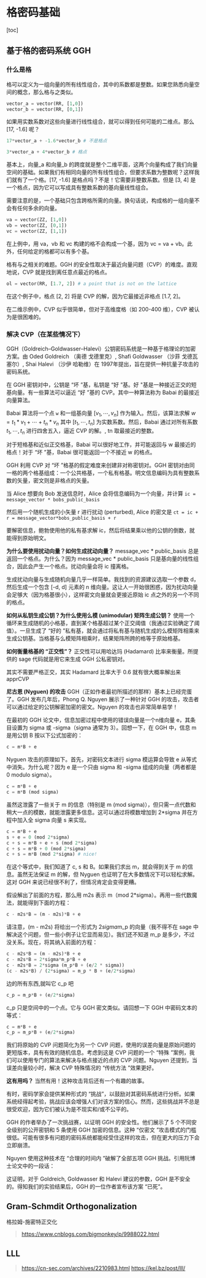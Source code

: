# 格密码基础


[toc]

## 基于格的密码系统 GGH

### 什么是格

格可以定义为一组向量的所有线性组合，其中的系数都是整数。如果您熟悉向量空间的概念，那么格与之类似。

```python
vector_a = vector(RR, [1,0])
vector_b = vector(RR, [0,1])
```

如果用实数系数对这些向量进行线性组合，就可以得到任何可能的二维点。那么 [17, -1.6] 呢？

```python
17*vector_a + -1.6*vector_b # 不是格点

3*vector_a + 4*vector_b # 格点
```
基本上，向量_a 和向量_b 的跨度就是整个二维平面，这两个向量构成了我们向量空间的基础。如果我们有相同向量的所有线性组合，但要求系数为整数呢？这样我们就有了一个格。[17, -1.6] 是格点吗？不是！它需要非整数系数。但是 [3, 4] 是一个格点，因为它可以写成具有整数系数的基向量线性组合。

需要注意的是，一个基础只包含跨格所需的向量。换句话说，构成格的一组向量不会有任何多余的向量。

```python
va = vector(ZZ, [1,0])
vb = vector(ZZ, [0,1])
vc = vector(ZZ, [1,1])
```

在上例中，用 va，vb 和 vc 构建的格不会构成一个基，因为 vc = va + vb。此外，任何给定的格都可以有多个基。

格有与之相关的难题。GGH 的安全性取决于最近向量问题（CVP）的难度。直观地说，CVP 就是找到离任意点最近的格点。

```python
ol = vector(RR, [1.7, 2]) # a point that is not on the lattice
```

在这个例子中，格点 [2, 2] 将是 CVP 的解，因为它最接近非格点 [1.7, 2]。

在二维示例中，CVP 似乎很简单，但对于高维度格（如 200-400 维），CVP 被认为是很困难的。


### 解决 CVP（在某些情况下）
GGH（Goldreich–Goldwasser–Halevi）公钥密码系统是一种基于格理论的加密方案。由 Oded Goldreich （奥德 戈德里克）, Shafi Goldwasser （沙菲 戈德瓦塞尔）, Shai Halevi （沙伊 哈勒维）在 1997年提出，旨在提供一种抗量子攻击的密码系统。



在 GGH 密钥对中，公钥是 “坏 ”基，私钥是 “好 ”基。好 "基是一种接近正交的短基向量。有一些算法可以逼近 “好 ”基的 CVP。其中一种算法称为 Babai 的最接近向量算法。

Babai 算法将一个点 `w` 和一组基向量 $[v_1,\cdots , v_n]$ 作为输入。然后，该算法求解 $w = t_1*v_1 + \cdots + t_n*v_n$ 其中 $[t_1,\cdots, t_n]$ 为实数系数。然后，Babai 通过对所有系数 $t_1,\cdots, t_n$ 进行四舍五入，逼近 CVP 的解。, tn 取最接近的整数。

对于短格基和近似正交格基，Babai 可以很好地工作，并可能返回与 w 最接近的格点！对于 “坏 ”基，Babai 很可能返回一个不接近 w 的格点。

GGH 利用 CVP 对 “坏 ”格基的假定难度来创建非对称密钥对。GGH 密钥对由同一格的两个格基组成：一个公共格基，一个私有格基。明文信息编码为具有整数系数的矢量，密文则是非格点的矢量。

当 Alice 想要向 Bob 发送信息时，Alice 会将信息编码为一个向量，并计算 
`ic = message_vector * bobs_public_basis`

然后用一个随机生成的小矢量 r 进行扰动 (perturbed), Alice 的密文是 
`ct = ic + r = message_vector*bobs_public_basis + r`

要解密信息，鲍勃使用他的私有基求解 ic，然后将结果乘以他的公钥的倒数，就能得到原始明文。

__为什么要使用扰动向量？如何生成扰动向量？__
message_vec * public_basis 总是返回一个格点。为什么？因为 message_vec * public_basis 只是基向量的线性组合，因此会产生一个格点。扰动向量会将 ic 撞离格。

生成扰动向量与生成随机向量几乎一样简单。我找到的资源建议选取一个参数 d，然后生成一个包含 [-d, d] 元素的 n 维向量。这让人一开始很困惑，因为扰动向量会足够大（因为格基很小），这样密文向量就会更接近原始 ic 点之外的另一个不同的格点。

__如何从私钥生成公钥？为什么使用么模 (unimodular) 矩阵生成公钥？__
使用一个循环来生成随机的小格基，直到某个格基超过某个正交阈值（我通过实验确定了阈值）。一旦生成了 “好的 ”私有基，就会通过将私有基与随机生成的么模矩阵相乘来生成公钥基。当格基与么模矩阵相乘时，结果矩阵所跨的格等于原始格基。


__如何衡量格基的 “正交性”？__
正交性可以用哈达玛 (Hadamard) 比率来衡量。所提供的 sage 代码就是用它来生成 GGH 公私密钥对。

其实不需要严格正交，其实 Hadamard 比率大于 0.6 就有很大概率解出来 apprCVP

__尼古恩 (Nyguen) 的攻击__
GGH（正如作者最初所描述的那样）基本上已经完蛋了。GGH 发布几年后，Phong Q. Nguyen 展示了一种针对 GGH 的攻击，攻击者可以通过给定的公钥解密加密的密文。Nguyen 的攻击也非常简单易学！

在最初的 GGH 论文中，信息加密过程中使用的错误向量是一个n维向量 e，其条目设置为 sigma 或 -sigma（sigma 通常为 3）。回想一下，在 GGH 中，信息 m 是用公钥 B 按以下公式加密的：
```python
c = m*B + e
```

Nyguen 攻击的原理如下。首先，对密码文本进行 sigma 模运算会导致 e 从等式中消失。为什么呢？因为 e 是一个只由 sigma 和 -sigma 组成的向量（两者都是 0 modulo sigma）。
```python
c = m*B + e
c = m*B (mod sigma)
```
虽然这泄露了一些关于 m 的信息（特别是 m (mod sigma)），但只需一点代数和稍大一点的模数，就能泄露更多信息。这可以通过将模数增加到 2*sigma 并在方程中加入全 sigma 向量 s 来实现。

```python
c = m*B + e
s + e = 0 (mod 2*sigma)
c + s = m*B + e + s (mod 2*sigma)
c + s = m*B + 0 (mod 2*sigma)
c + s = m*B (mod 2*sigma) # nice!
```
在这个等式中，我们知道了 c, s 和 B。如果我们求出 m，就会得到关于 m 的信息。虽然无法保证 m 的解，但 Nyguen 也证明了在大多数情况下可以轻松求解。这对 GGH 来说已经很不利了，但情况肯定会变得更糟。

假设解出了前面的方程，那么用 m2s 表示 m（mod 2*sigma）。再用一些代数魔法，就能得到下面的方程：
```python
c - m2s*B = (m - m2s)*B + e
```

请注意，(m - m2s) 将给出一个形式为 2*sigma*m_p 的向量（我不得不在 sage 中解决这个问题，但一些小例子让它显而易见）。我们还不知道 m_p 是多少，不过没关系。现在，将其纳入前面的方程：
```python
c - m2s*B = (m - m2s)*B + e
c - m2s*B = 2*sigma*m_p*B + e
c - m2s*B = 2*sigma (m_p*B + (e/2 * sigma))
(c - m2s*B) / (2*sigma) = m_p * B + (e/2*sigma)
```

边的所有东西,就叫它 c_p 吧

```python
c_p = m_p*B + (e/2*sigma)
```
c_p 只是空间中的一个点。它与 GGH 密文类似。请回想一下 GGH 中密码文本的等式：

```python
c = m*B + e
c_p = m_p*B + (e/2*sigma)
```
我们将原始的 CVP 问题简化为另一个 CVP 问题，使用的误差向量是原始问题的更短版本，具有有效的随机信息。考虑到这是 CVP 问题的一个 “特殊 ”案例，我们可以使用专门的算法来解决与格点接近的点的 CVP 问题。Nguyen 还提到，当误差向量较小时，解决 CVP 特殊情况的 “传统方法 ”效果更好。


__这有用吗？__
当然有用！这种攻击背后还有一个有趣的故事。

有时，密码学家会提供某种形式的 “挑战”，以鼓励对其密码系统进行分析。如果系统经得起考验，挑战应该会增强人们对该方案的信心。然而，这些挑战并不总是很受欢迎，因为它们被认为是不现实和/或不公平的。

GGH 的作者举办了一次挑战赛，以证明 GGH 的安全性。他们展示了 5 个不同安全级别的公开密钥和 5 条使用 GGH 加密的信息。这种 “仅密文 ”攻击模式的门槛很低。可能有很多有问题的密码系统都能经受住这样的攻击，但在更大的压力下会立即崩溃。

Nguyen 使用这种技术在 “合理的时间内 ”破解了全部五项 GGH 挑战。引用阮博士论文中的一段话：

这证明，对于 Goldreich, Goldwasser 和 Halevi 建议的参数，GGH 是不安全的。得知我们的实验结果后，GGH 的一位作者宣布该方案 “已死”。


## Gram-Schmdit Orthogonalization
格拉姆-施密特正交化


> https://www.cnblogs.com/bigmonkey/p/9988022.html

## LLL

> https://cn-sec.com/archives/2210983.html
  https://kel.bz/post/lll/


